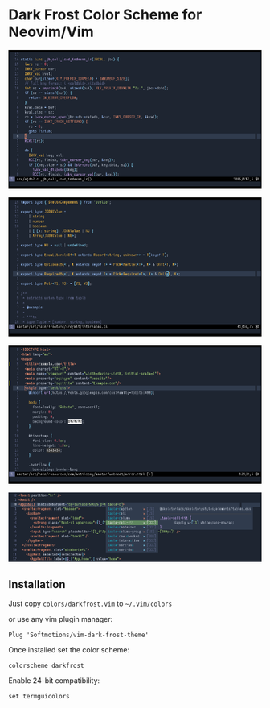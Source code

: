 # Dark Frost Color Scheme for Neovim/Vim 

![screenshot](./screen2.png)

![screenshot](./screen.png)

![screenshot](./screen3.png)

![screenshot](./screen4.png)

## Installation

Just copy `colors/darkfrost.vim` to `~/.vim/colors`

or use any vim plugin manager:

```vim
Plug 'Softmotions/vim-dark-frost-theme'
```

Once installed set the color scheme:

```vim
colorscheme darkfrost
```

Enable 24-bit compatibility:

```vim
set termguicolors
```
